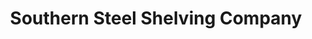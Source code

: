 ---
title: "Southern Steel Shelving Company"
url: /baltimore/southern-steel-shelving-company/
shop: Großhandel
---